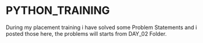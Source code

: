 # PYTHON_TRAINING
During my placement training i have solved some Problem Statements and i posted those here, the problems will starts from DAY_02 Folder.
